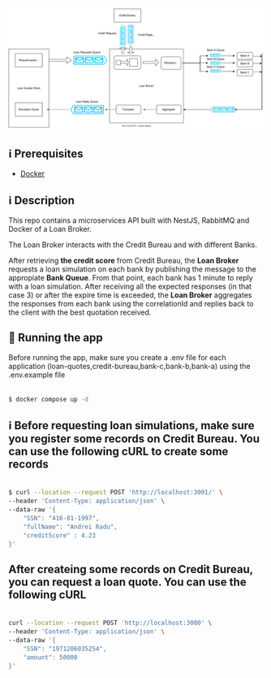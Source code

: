 <h1 align="center">
  <img alt="architecture-overview" title="#app-architecture" src="./assets/architecture.svg" />
</h1>

## ℹ️ Prerequisites

- [Docker](https://docs.docker.com/engine/install/)

## ℹ️ Description

This repo contains a microservices API built with NestJS, RabbitMQ and Docker of a Loan Broker.

The Loan Broker interacts with the Credit Bureau and with different Banks.

After retrieving **the credit score** from Credit Bureau, the **Loan Broker** requests a loan simulation on each bank by publishing the message to the appropiate **Bank Queue**. From that point, each bank
has 1 minute to reply with a loan simulation. After receiving all the expected responses (in that case 3) or after the expire time is exceeded, the **Loan Broker** aggregates the responses from each bank using
the correlationId and replies back to the client with the best quotation received.

## 🚀 Running the app

Before running the app, make sure you create a .env file for each application (loan-quotes,credit-bureau,bank-c,bank-b,bank-a) using
the .env.example file

```bash

$ docker compose up -d

```

## ℹ️ Before requesting loan simulations, make sure you register some records on Credit Bureau. You can use the following cURL to create some records

```bash

$ curl --location --request POST 'http://localhost:3001/' \
--header 'Content-Type: application/json' \
--data-raw '{
    "SSN": "416-81-1997",
    "fullName": "Andrei Radu",
    "creditScore" : 4.23
}'

```

## After createing some records on Credit Bureau, you can request a loan quote. You can use the following cURL

```bash

curl --location --request POST 'http://localhost:3000' \
--header 'Content-Type: application/json' \
--data-raw '{
    "SSN": "1971206035254",
    "amount": 50000
}'

```
